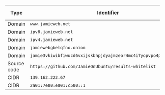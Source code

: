 | Type | Identifier | Max. Severity | In Scope |
|------|------------|---------------|----------|
| Domain | `www.jamieweb.net` | Critical | Yes |
| Domain | `ipv6.jamieweb.net` | Critical | Yes |
| Domain | `ipv4.jamieweb.net` | Critical | Yes |
| Domain | `jamiewebgbelqfno.onion` | Critical | Yes |
| Domain | `jamie3vkiwibfiwucd6vxijskbhpjdyajmzeor4mc4i7yopvpo4p7cyd.onion` | Critical | Yes |
| Source code | `https://github.com/JamieOnUbuntu/results-whitelist` | Critical | Yes |
| CIDR | `139.162.222.67` | Critical | Yes |
| CIDR | `2a01:7e00:e001:c500::1` | Critical | Yes |
